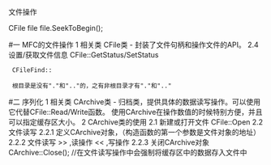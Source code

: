 
文件操作


CFile file
file.SeekToBegin();

#一 MFC的文件操作
  1 相关类
  CFile类 - 封装了文件句柄和操作文件的API。
    2.4 设置/获取文件信息
    CFile::GetStatus/SetStatus

   
     CFileFind::

     根目录是没有"."和".."的，之有非根目录才有"."和".."


#二 序列化
   1 相关类
     CArchive类 - 归档类，提供具体的数据读写操作。可以使用它代替CFile::Read/Write函数。
     使用CArchive在操作数值的时候特别方便，并且可以指定缓存区大小。
   2 CArchive类的使用
    2.1 新建或打开文件 
    	CFile::Open
    2.2 文件读写
      2.2.1 定义CArchive对象，（构造函数的第一个参数是文件对象的地址）
      2.2.2 文件读写
           >> ,读操作
           << ,写操作
      2.2.3 关闭CArchive对象
           CArchive::Close();  //在文件读写操作中会强制将缓存区中的数据存入文件中








